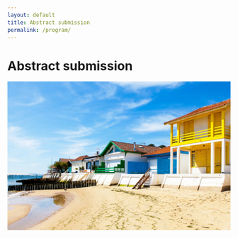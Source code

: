 ```yaml
---
layout: default
title: Abstract submission
permalink: /program/
---
```


# Abstract submission


![Arcachon](/assets/img/arcachon.jpg)
